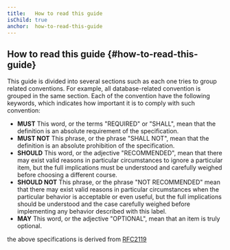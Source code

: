 ```yaml
---
title:   How to read this guide
isChild: true
anchor:  how-to-read-this-guide
---
```


## How to read this guide {#how-to-read-this-guide}

This guide is divided into several sections such as each one tries to group related conventions. For example, all database-related convention is grouped in the same section. Each of the convention have the following keywords, which indicates how important it is to comply with such convention:

* **MUST**   This word, or the terms "REQUIRED" or "SHALL", mean that the
   definition is an absolute requirement of the specification.
* **MUST NOT**   This phrase, or the phrase "SHALL NOT", mean that the
   definition is an absolute prohibition of the specification.
* **SHOULD**   This word, or the adjective "RECOMMENDED", mean that there
   may exist valid reasons in particular circumstances to ignore a
   particular item, but the full implications must be understood and
   carefully weighed before choosing a different course.
* **SHOULD NOT**   This phrase, or the phrase "NOT RECOMMENDED" mean that
   there may exist valid reasons in particular circumstances when the
   particular behavior is acceptable or even useful, but the full
   implications should be understood and the case carefully weighed
   before implementing any behavior described with this label.
* **MAY**   This word, or the adjective "OPTIONAL", mean that an item is
   truly optional.

the above specifications is derived from [RFC2119](https://www.ietf.org/rfc/rfc2119.txt)